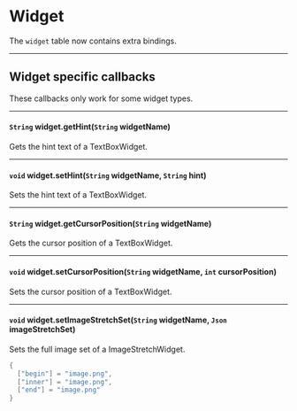 # Widget

The `widget` table now contains extra bindings.

---

## Widget specific callbacks

These callbacks only work for some widget types.

---

#### `String` widget.getHint(`String` widgetName)

Gets the hint text of a TextBoxWidget.

---

#### `void` widget.setHint(`String` widgetName, `String` hint)

Sets the hint text of a TextBoxWidget.

---

#### `String` widget.getCursorPosition(`String` widgetName)

Gets the cursor position of a TextBoxWidget.

---

#### `void` widget.setCursorPosition(`String` widgetName, `int` cursorPosition)

Sets the cursor position of a TextBoxWidget.

---

#### `void` widget.setImageStretchSet(`String` widgetName, `Json` imageStretchSet)

Sets the full image set of a ImageStretchWidget.

```lua
{
  ["begin"] = "image.png",
  ["inner"] = "image.png",
  ["end"] = "image.png"
}
```
